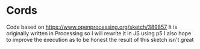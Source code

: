 # Cords
Code based on https://www.openprocessing.org/sketch/389857
It is originally written in Processing so I will rewrite it in JS using p5
I also hope to improve the execution as to be honest the result of this sketch isn't great